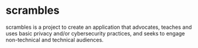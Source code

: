 # scrambles
scrambles is a project to create an application that advocates, teaches and uses basic privacy and/or cybersecurity practices, and seeks to engage non-technical and technical audiences.
